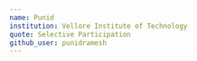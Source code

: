 ```yaml
---
name: Punid
institution: Vellore Institute of Technology
quote: Selective Participation
github_user: punidramesh
---
```

